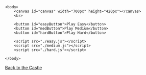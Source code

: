 <html>    
    <style>
        canvas {
            background-color: black;
            border: 4px double white;
        }
    </style>

    <body>
        <canvas id="canvas" width="700px" height="420px"></canvas>
        <br>

        <button id="easyButton">Play Easy</button>
        <button id="medButton">Play Medium</button>
        <button id="hardButton">Play Hard</button>
        
        <script src="./easy.js"></script>
        <script src="./medium.js"></script>
        <script src="./hard.js"></script>
        
    </body>
</html>

[Back to the Castle](https://whcampbell.github.io/Ivys-Castle/)
